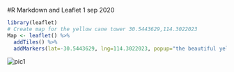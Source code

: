 #R Markdown and Leaflet 1 sep 2020

```r
library(leaflet)
# Create map for the yellow cane tower 30.5443629,114.3022023
Map <- leaflet() %>%
  addTiles() %>%   
  addMarkers(lat=-30.5443629, lng=114.3022023, popup="the beautiful yellow cane tower https://baike.baidu.com/item/%E9%BB%84%E9%B9%A4%E6%A5%BC/62298")
```

![pic1](https://user-images.githubusercontent.com/69575052/91786987-09cae300-ec33-11ea-8173-44804885f48d.PNG)
